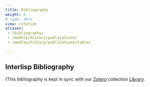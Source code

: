 ```yaml
---
title: Bibliography
weight: 5
# type: docs
view: citation
aliases:
 - /bibliography/
 - /medley/history/publications/
 - /medley/history/publications/table/

---
```


## Interlisp Bibliography

(This bibliography is kept in sync with our [Zotero](https://www.zotero.org/) collection [Library](https://www.zotero.org/groups/2914042/interlisp/library).

<!-- {{< bibTable >}} -->
